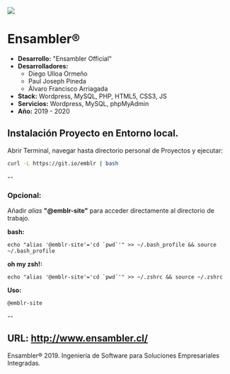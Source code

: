 ![](http://www.ensambler.cl/resources/images/logo.png)

# Ensambler®

- **Desarrollo:** "Ensambler Official"
- **Desarrolladores:**
	- Diego Ulloa Ormeño
	- Paul Joseph Pineda
	- Álvaro Francisco Arriagada
- **Stack:** Wordpress, MySQL, PHP, HTML5, CSS3, JS
- **Servicios:** Wordpress, MySQL, phpMyAdmin
- **Año:** 2019 - 2020

## Instalación Proyecto en Entorno local.

Abrir Terminal, navegar hasta directorio personal de Proyectos y ejecutar:

```bash
curl -L https://git.io/emblr | bash
```

--

### Opcional:
Añadir *alias* **"@emblr-site"** para acceder directamente al directorio de trabajo.

**bash:**
```
echo "alias '@emblr-site'='cd `pwd`'" >> ~/.bash_profile && source ~/.bash_profile
```

**oh my zsh!:**
```
echo "alias '@emblr-site'='cd `pwd`'" >> ~/.zshrc && source ~/.zshrc
```
**Uso:**
```
@emblr-site
```

--

URL: http://www.ensambler.cl/
--

Ensambler® 2019. Ingeniería de Software para Soluciones Empresariales Integradas.
